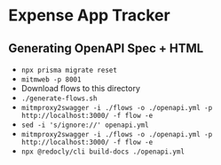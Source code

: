 # Expense App Tracker

## Generating OpenAPI Spec + HTML

- `npx prisma migrate reset`
- `mitmweb -p 8001`
- Download flows to this directory
- `./generate-flows.sh`
- `mitmproxy2swagger -i ./flows -o ./openapi.yml -p http://localhost:3000/ -f flow -e`
- `sed -i 's/ignore://' openapi.yml`
- `mitmproxy2swagger -i ./flows -o ./openapi.yml -p http://localhost:3000/ -f flow -e`
- `npx @redocly/cli build-docs ./openapi.yml`

